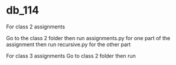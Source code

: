 # db_114
For class 2 assignments

Go to the class 2 folder
then run assignments.py for one part of the assignment
then run recursive.py for the other part

For class 3 assignments
Go to class 2 folder
then run 
